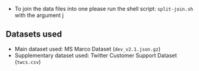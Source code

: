 * To join the data files into one please run the shell script: ```split-join.sh``` with the argument j

Datasets used
-------------
* Main dataset used: MS Marco Dataset (```dev_v2.1.json.gz```)
* Supplementary dataset used: Twitter Customer Support Dataset (```twcs.csv```)
